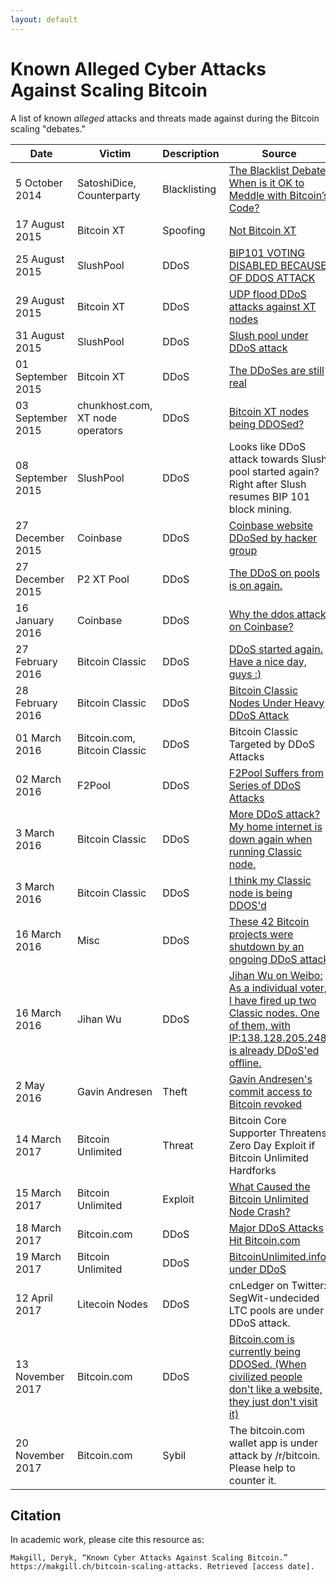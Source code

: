 ```yaml
---
layout: default
---
```


# Known Alleged Cyber Attacks Against Scaling Bitcoin

A list of known *alleged* attacks and threats made against during the Bitcoin scaling "debates."

| Date              | Victim                           | Description  | Source                                                                                                                                                                                                                                                                                                                                         |
| ----------------- | -------------------------------- | ------------ | ---------------------------------------------------------------------------------------------------------------------------------------------------------------------------------------------------------------------------------------------------------------------------------------------------------------------------------------------- |
| 5 October 2014    | SatoshiDice, Counterparty        | Blacklisting | [](https://www.coindesk.com/blacklist-debate-ok-meddle-bitcoins-code)[The Blacklist Debate: When is it OK to Meddle with Bitcoin’s Code?](https://www.coindesk.com/blacklist-debate-ok-meddle-bitcoins-code)                                                                                                                                   |
| 17 August 2015    | Bitcoin XT                       | Spoofing     | [](https://github.com/xtbit/notbitcoinxt)[Not Bitcoin XT](https://github.com/xtbit/notbitcoinxt)                                                                                                                                                                                                                                               |
| 25 August 2015    | SlushPool                        | DDoS         | [](https://slushpool.com/news/update-bip101-voting-disabled-because-of-ddos-attack/)[BIP101 VOTING DISABLED BECAUSE OF DDOS ATTACK](https://slushpool.com/news/update-bip101-voting-disabled-because-of-ddos-attack/)                                                                                                                          |
| 29 August 2015    | Bitcoin XT                       | DDoS         | [](https://www.reddit.com/r/bitcoinxt/comments/3iumsr/udp_flood_ddos_attacks_against_xt_nodes/?utm_source=share&utm_medium=web2x&context=3)[UDP flood DDoS attacks against XT nodes](https://www.reddit.com/r/bitcoinxt/comments/3iumsr/udp_flood_ddos_attacks_against_xt_nodes/?utm_source=share&utm_medium=web2x&context=3)                  |
| 31 August 2015    | SlushPool                        | DDoS         | [](https://www.reddit.com/r/Bitcoin/comments/3j6amu/slush_pool_under_ddos_attack/)[Slush pool under DDoS attack](https://www.reddit.com/r/Bitcoin/comments/3j6amu/slush_pool_under_ddos_attack/)                                                                                                                                               |
| 01 September 2015 | Bitcoin XT                       | DDoS         | [](https://www.reddit.com/r/bitcoinxt/comments/3jg2rt/the_ddoses_are_still_real/)[The DDoSes are still real](https://www.reddit.com/r/bitcoinxt/comments/3jg2rt/the_ddoses_are_still_real/)                                                                                                                                                    |
| 03 September 2015 | chunkhost.com, XT node operators | DDoS         | [](https://www.reddit.com/r/Bitcoin/comments/3jj2hf/bitcoin_xt_nodes_being_ddosed/?utm_source=share&utm_medium=web2x&context=3)[Bitcoin XT nodes being DDOSed?](https://www.reddit.com/r/Bitcoin/comments/3jj2hf/bitcoin_xt_nodes_being_ddosed/?utm_source=share&utm_medium=web2x&context=3)                                                   |
| 08 September 2015 | SlushPool                        | DDoS         | Looks like DDoS attack towards Slush pool started again? Right after Slush resumes BIP 101 block mining.                                                                                                                                                                                                                                       |
| 27 December 2015  | Coinbase                         | DDoS         | [](https://www.techworm.net/2015/12/hacker-ddos-coinbase-website-down.html)[Coinbase website DDoSed by hacker group](https://www.techworm.net/2015/12/hacker-ddos-coinbase-website-down.html)                                                                                                                                                  |
| 27 December 2015  | P2 XT Pool                       | DDoS         | [](https://www.reddit.com/r/btc/comments/3ygiso/the_ddos_on_pools_is_on_again/)[The DDoS on pools is on again.](https://www.reddit.com/r/btc/comments/3ygiso/the_ddos_on_pools_is_on_again/)                                                                                                                                                   |
| 16 January 2016   | Coinbase                         | DDoS         | [](https://bitcointalk.org/index.php?topic=1329635.0)[Why the ddos attack on Coinbase?](https://bitcointalk.org/index.php?topic=1329635.0)                                                                                                                                                                                                     |
| 27 February 2016  | Bitcoin Classic                  | DDoS         | [](https://www.reddit.com/r/Bitcoin_Classic/comments/47zglz/ddos_started_again_have_a_nice_day_guys/d0ha9j4/)[DDoS started again. Have a nice day, guys :)](https://www.reddit.com/r/Bitcoin_Classic/comments/47zglz/ddos_started_again_have_a_nice_day_guys/d0ha9j4/)                                                                         |
| 28 February 2016  | Bitcoin Classic                  | DDoS         | [](https://web.archive.org/web/20160302070655/http://www.blockcy.com/bitcoin-classic-nodes-under-ddos-attack)[Bitcoin Classic Nodes Under Heavy DDoS Attack](https://web.archive.org/web/20160302070655/http://www.blockcy.com/bitcoin-classic-nodes-under-ddos-attack)                                                                        |
| 01 March 2016     | Bitcoin.com, Bitcoin Classic     | DDoS         | Bitcoin Classic Targeted by DDoS Attacks                                                                                                                                                                                                                                                                                                       |
| 02 March 2016     | F2Pool                           | DDoS         | [](https://cointelegraph.com/news/f2pool-suffers-from-series-of-ddos-attacks)[F2Pool Suffers from Series of DDoS Attacks](https://cointelegraph.com/news/f2pool-suffers-from-series-of-ddos-attacks)                                                                                                                                           |
| 3 March 2016      | Bitcoin Classic                  | DDoS         | [](https://www.reddit.com/r/btc/comments/48sgpy/more_ddos_attack_my_home_internet_is_down_again/)[More DDoS attack? My home internet is down again when running Classic node.](https://www.reddit.com/r/btc/comments/48sgpy/more_ddos_attack_my_home_internet_is_down_again/)                                                                  |
| 3 March 2016      | Bitcoin Classic                  | DDoS         | [](https://www.reddit.com/r/btc/comments/48tosv/i_thing_my_classic_node_is_being_ddosd/)[I think my Classic node is being DDOS'd](https://www.reddit.com/r/btc/comments/48tosv/i_thing_my_classic_node_is_being_ddosd/)                                                                                                                        |
| 16 March 2016     | Misc                             | DDoS         | [](https://removeddit.com/r/Bitcoin/comments/4aqi1s/these_42_bitcoin_projects_were_shutdown_by_an/)[These 42 Bitcoin projects were shutdown by an ongoing DDoS attack](https://removeddit.com/r/Bitcoin/comments/4aqi1s/these_42_bitcoin_projects_were_shutdown_by_an/)                                                                        |
| 16 March 2016     | Jihan Wu                         | DDoS         | [](https://www.reddit.com/r/btc/comments/4aoomx/jihan_wu_on_weibo_as_a_individual_voter_i_have/)[Jihan Wu on Weibo: As a individual voter, I have fired up two Classic nodes. One of them, with IP:138.128.205.248, is already DDoS'ed offline.](https://www.reddit.com/r/btc/comments/4aoomx/jihan_wu_on_weibo_as_a_individual_voter_i_have/) |
| 2 May 2016        | Gavin Andresen                   | Theft        | [](https://news.ycombinator.com/item?id=11610342)[Gavin Andresen's commit access to Bitcoin revoked](https://news.ycombinator.com/item?id=11610342)                                                                                                                                                                                            |
| 14 March 2017     | Bitcoin Unlimited                | Threat       | Bitcoin Core Supporter Threatens Zero Day Exploit if Bitcoin Unlimited Hardforks                                                                                                                                                                                                                                                               |
| 15 March 2017     | Bitcoin Unlimited                | Exploit      | [](https://web.archive.org/web/20190624061245/https://www.ccn.com/caused-bitcoin-unlimited-node-crash/)[What Caused the Bitcoin Unlimited Node Crash?](https://web.archive.org/web/20190624061245/https://www.ccn.com/caused-bitcoin-unlimited-node-crash/)                                                                                    |
| 18 March 2017     | Bitcoin.com                      | DDoS         | [](https://news.bitcoin.com/ddos-attacks-bitcoin-com-uncensored-information/)[Major DDoS Attacks Hit Bitcoin.com](https://news.bitcoin.com/ddos-attacks-bitcoin-com-uncensored-information/)                                                                                                                                                   |
| 19 March 2017     | Bitcoin Unlimited                | DDoS         | [](https://www.reddit.com/r/btc/comments/60cxj1/bitcoinunlimitedinfo_under_ddos_download_bu_from/)[BitcoinUnlimited.info under DDoS](https://www.reddit.com/r/btc/comments/60cxj1/bitcoinunlimitedinfo_under_ddos_download_bu_from/)                                                                                                           |
| 12 April 2017     | Litecoin Nodes                   | DDoS         | cnLedger on Twitter: SegWit-undecided LTC pools are under DDoS attack.                                                                                                                                                                                                                                                                         |
| 13 November 2017  | Bitcoin.com                      | DDoS         | [](https://www.reddit.com/r/btc/comments/7crk24/bitcoincom_is_currently_being_ddosed_when/)[Bitcoin.com is currently being DDOSed. (When civilized people don't like a website, they just don't visit it)](https://www.reddit.com/r/btc/comments/7crk24/bitcoincom_is_currently_being_ddosed_when/)                                            |
| 20 November 2017  | Bitcoin.com                      | Sybil        | The bitcoin.com wallet app is under attack by /r/bitcoin. Please help to counter it.                                                                                                                                                                                                                                                           |

## Citation

In academic work, please cite this resource as:

```
Makgill, Deryk, “Known Cyber Attacks Against Scaling Bitcoin.” https://makgill.ch/bitcoin-scaling-attacks. Retrieved [access date].
```
